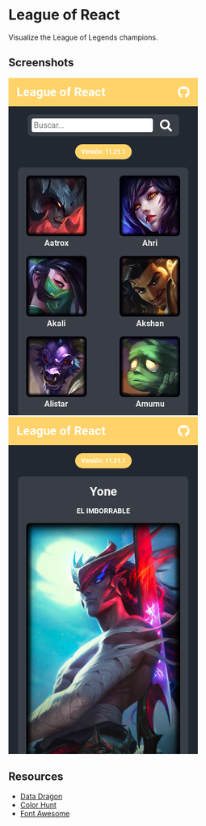 # League of React

Visualize the League of Legends champions.

## Screenshots

<div>
  <img src="docs/images/home.png">
  <img src="docs/images/champion.png">
</div>

## Resources

- [Data Dragon](https://developer.riotgames.com/docs/lol#data-dragon)
- [Color Hunt](https://colorhunt.co/palette/219713)
- [Font Awesome](https://fontawesome.com/)
